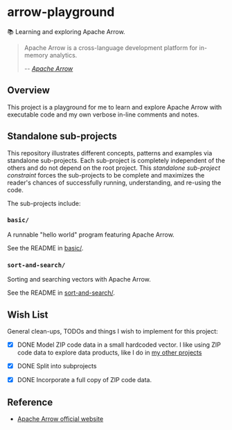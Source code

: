 # arrow-playground

📚 Learning and exploring Apache Arrow.

> Apache Arrow is a cross-language development platform for in-memory analytics.
> 
> -- <cite>[Apache Arrow](https://arrow.apache.org/)</cite>


## Overview

This project is a playground for me to learn and explore Apache Arrow with executable code and my own verbose in-line
comments and notes.


## Standalone sub-projects

This repository illustrates different concepts, patterns and examples via standalone sub-projects. Each sub-project is
completely independent of the others and do not depend on the root project. This _standalone sub-project constraint_
forces the sub-projects to be complete and maximizes the reader's chances of successfully running, understanding, and
re-using the code.

The sub-projects include:


### `basic/`

A runnable "hello world" program featuring Apache Arrow.

See the README in [basic/](basic/).


### `sort-and-search/`

Sorting and searching vectors with Apache Arrow.

See the README in [sort-and-search/](sort-and-search/).


## Wish List

General clean-ups, TODOs and things I wish to implement for this project:

* [x] DONE Model ZIP code data in a small hardcoded vector. I like using ZIP code data to explore data products, like I do in
  [my other projects](https://github.com/dgroomes/cypher-playground#overview)
* [x] DONE Split into subprojects
* [x] DONE Incorporate a full copy of ZIP code data. 


## Reference

* [Apache Arrow official website](https://arrow.apache.org/)

